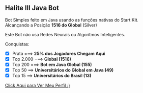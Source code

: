 ## Halite III Java Bot
Bot Simples feito em Java usando as funções nativas do Start Kit. Alcançando a Posição **1516 do Global** (Silver)

Este Bot não usa Redes Neurais ou Algoritmos Inteligentes. 

Conquistas:

- [x] Prata ===> **25% dos Jogadores Chegam Aqui**
- [x] Top 2.000 ===> **Global (1516)**
- [x] Top 200  ===> **Bot em Java Global (155)** 
- [x] Top 50 ==> **Universitários do Global em Java (49)**
- [x] Top 15 ==> **Universitários do Brasil (13)**

[Click Aqui para Ver Meu Perfil :)](https://halite.io/user/?user_id=8220)
